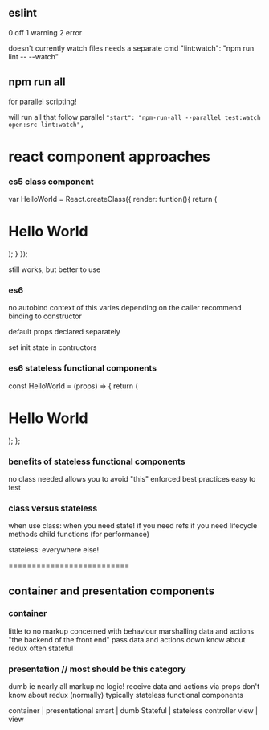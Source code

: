 ## eslint
0 off 1 warning 2 error

doesn't currently watch files needs a separate cmd
"lint:watch": "npm run lint -- --watch"
## npm run all
for parallel scripting!

will run all that follow parallel
`"start": "npm-run-all --parallel test:watch open:src lint:watch",`


# react component approaches


### es5 class component

var HelloWorld = React.createClass({
  render: funtion(){
    return (
      <h1>Hello World</h1>
    );
  }
});

still works, but better to use

###  es6

no autobind
context of this varies depending on the caller
recommend binding to constructor

default props declared separately

set init state in contructors

### es6 stateless functional components

const HelloWorld = (props) => {
  return (
      <h1>Hello World</h1>
    );
};

### benefits of stateless functional components
no class needed
allows you to avoid "this"
enforced best practices
easy to test



### class versus stateless
when use class:
when you need state!
if you need refs
if you need lifecycle methods
child functions (for performance)


stateless:
everywhere else!



==========================

## container and presentation components

### container
little to no markup
concerned with behaviour marshalling data and actions
"the backend of the front end"
pass data and actions down
know about redux
often stateful

### presentation  // most should be this category
dumb
ie nearly all markup
no logic!
receive data and actions via props
don't know about redux (normally)
typically stateless functional components


container       | presentational
smart           | dumb
Stateful        | stateless
controller view | view

